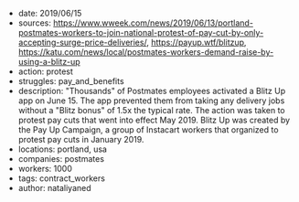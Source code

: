 - date: 2019/06/15
- sources: https://www.wweek.com/news/2019/06/13/portland-postmates-workers-to-join-national-protest-of-pay-cut-by-only-accepting-surge-price-deliveries/, https://payup.wtf/blitzup, https://katu.com/news/local/postmates-workers-demand-raise-by-using-a-blitz-up
- action: protest
- struggles: pay_and_benefits
- description: "Thousands" of Postmates employees activated a Blitz Up app on June 15. The app prevented them from taking any delivery jobs without a "Blitz bonus" of 1.5x the typical rate. The action was taken to protest pay cuts that went into effect May 2019. Blitz Up was created by the Pay Up Campaign, a group of Instacart workers that organized to protest pay cuts in January 2019. 
- locations: portland, usa
- companies: postmates
- workers: 1000
- tags: contract_workers
- author: nataliyaned
